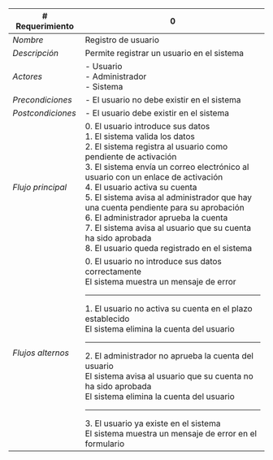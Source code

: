 |# Requerimiento|0 |
|-|-|
| *Nombre*|Registro de usuario
| *Descripción*| Permite registrar un usuario en el sistema |
|*Actores*| - Usuario<br> - Administrador<br> - Sistema
|*Precondiciones*| - El usuario no debe existir en el sistema
|*Postcondiciones*| - El usuario debe existir en el sistema
|*Flujo principal*|0.  El usuario introduce sus datos<br>1.  El sistema valida los datos<br>2.  El sistema registra al usuario como pendiente de activación<br>3.  El sistema envía un correo electrónico al usuario con un enlace de activación<br>4.  El usuario activa su cuenta<br>5.  El sistema avisa al administrador que hay una cuenta pendiente para su aprobación<br>6.  El administrador aprueba la cuenta<br>7.  El sistema avisa al usuario que su cuenta ha sido aprobada<br>8.  El usuario queda registrado en el sistema
|*Flujos alternos*|0.  El usuario no introduce sus datos correctamente<br>El sistema muestra un mensaje de error<hr>1.  El usuario no activa su cuenta en el plazo establecido<br>El sistema elimina la cuenta del usuario<hr>2.  El administrador no aprueba la cuenta del usuario<br>El sistema avisa al usuario que su cuenta no ha sido aprobada<br>El sistema elimina la cuenta del usuario<hr>3.  El usuario ya existe en el sistema<br>El sistema muestra un mensaje de error en el formulario
